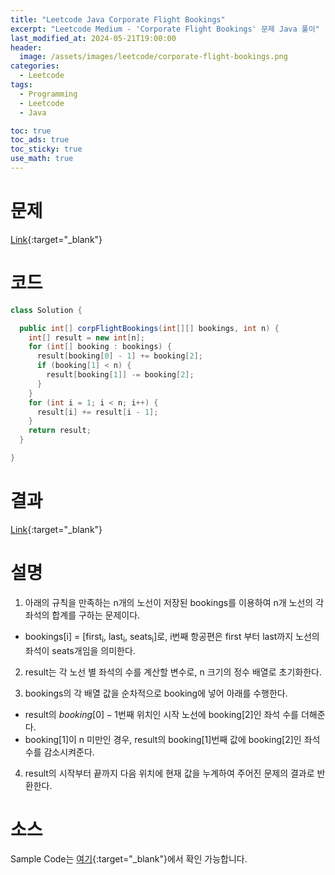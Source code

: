 ```yaml
---
title: "Leetcode Java Corporate Flight Bookings"
excerpt: "Leetcode Medium - 'Corporate Flight Bookings' 문제 Java 풀이"
last_modified_at: 2024-05-21T19:00:00
header:
  image: /assets/images/leetcode/corporate-flight-bookings.png
categories:
  - Leetcode
tags:
  - Programming
  - Leetcode
  - Java

toc: true
toc_ads: true
toc_sticky: true
use_math: true
---
```

# 문제
[Link](https://leetcode.com/problems/corporate-flight-bookings/){:target="_blank"}

# 코드
```java
class Solution {

  public int[] corpFlightBookings(int[][] bookings, int n) {
    int[] result = new int[n];
    for (int[] booking : bookings) {
      result[booking[0] - 1] += booking[2];
      if (booking[1] < n) {
        result[booking[1]] -= booking[2];
      }
    }
    for (int i = 1; i < n; i++) {
      result[i] += result[i - 1];
    }
    return result;
  }

}
```

# 결과
[Link](https://leetcode.com/problems/corporate-flight-bookings/submissions/1263872939/){:target="_blank"}

# 설명
1. 아래의 규칙을 만족하는 n개의 노선이 저장된 bookings를 이용하여 n개 노선의 각 좌석의 합계를 구하는 문제이다.
- bookings[i] = [first<sub>i</sub>, last<sub>i</sub>, seats<sub>i</sub>]로, i번째 항공편은 first 부터 last까지 노선의 좌석이 seats개임을 의미한다.

2. result는 각 노선 별 좌석의 수를 계산할 변수로, n 크기의 정수 배열로 초기화한다.

3. bookings의 각 배열 값을 순차적으로 booking에 넣어 아래를 수행한다.
- result의 $booking[0] - 1$번째 위치인 시작 노선에 booking[2]인 좌석 수를 더해준다.
- booking[1]이 n 미만인 경우, result의 booking[1]번째 값에 booking[2]인 좌석 수를 감소시켜준다.

4. result의 시작부터 끝까지 다음 위치에 현재 값을 누계하여 주어진 문제의 결과로 반환한다.

# 소스
Sample Code는 [여기](https://github.com/GracefulSoul/leetcode/blob/master/src/main/java/gracefulsoul/problems/CorporateFlightBookings.java){:target="_blank"}에서 확인 가능합니다.